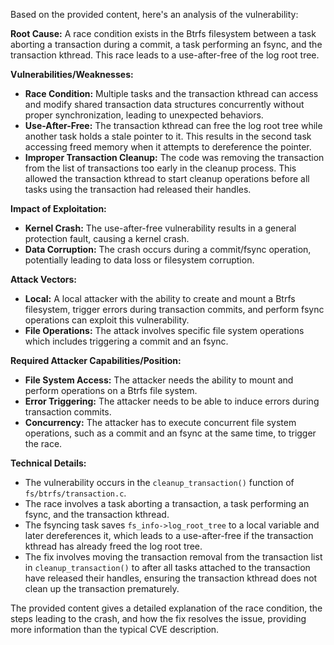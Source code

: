 Based on the provided content, here's an analysis of the vulnerability:

**Root Cause:**
A race condition exists in the Btrfs filesystem between a task aborting a transaction during a commit, a task performing an fsync, and the transaction kthread. This race leads to a use-after-free of the log root tree.

**Vulnerabilities/Weaknesses:**
- **Race Condition:** Multiple tasks and the transaction kthread can access and modify shared transaction data structures concurrently without proper synchronization, leading to unexpected behaviors.
- **Use-After-Free:** The transaction kthread can free the log root tree while another task holds a stale pointer to it. This results in the second task accessing freed memory when it attempts to dereference the pointer.
- **Improper Transaction Cleanup:** The code was removing the transaction from the list of transactions too early in the cleanup process. This allowed the transaction kthread to start cleanup operations before all tasks using the transaction had released their handles.

**Impact of Exploitation:**
- **Kernel Crash:** The use-after-free vulnerability results in a general protection fault, causing a kernel crash.
- **Data Corruption:** The crash occurs during a commit/fsync operation, potentially leading to data loss or filesystem corruption.

**Attack Vectors:**
- **Local:** A local attacker with the ability to create and mount a Btrfs filesystem, trigger errors during transaction commits, and perform fsync operations can exploit this vulnerability.
- **File Operations:** The attack involves specific file system operations which includes triggering a commit and an fsync.

**Required Attacker Capabilities/Position:**
- **File System Access:** The attacker needs the ability to mount and perform operations on a Btrfs file system.
- **Error Triggering:** The attacker needs to be able to induce errors during transaction commits.
- **Concurrency:** The attacker has to execute concurrent file system operations, such as a commit and an fsync at the same time, to trigger the race.

**Technical Details:**
- The vulnerability occurs in the `cleanup_transaction()` function of `fs/btrfs/transaction.c`.
- The race involves a task aborting a transaction, a task performing an fsync, and the transaction kthread.
- The fsyncing task saves `fs_info->log_root_tree` to a local variable and later dereferences it, which leads to a use-after-free if the transaction kthread has already freed the log root tree.
- The fix involves moving the transaction removal from the transaction list in `cleanup_transaction()` to after all tasks attached to the transaction have released their handles, ensuring the transaction kthread does not clean up the transaction prematurely.

The provided content gives a detailed explanation of the race condition, the steps leading to the crash, and how the fix resolves the issue, providing more information than the typical CVE description.